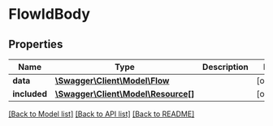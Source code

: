 # FlowIdBody

## Properties
Name | Type | Description | Notes
------------ | ------------- | ------------- | -------------
**data** | [**\Swagger\Client\Model\Flow**](Flow.md) |  | [optional] 
**included** | [**\Swagger\Client\Model\Resource[]**](Resource.md) |  | [optional] 

[[Back to Model list]](../../README.md#documentation-for-models) [[Back to API list]](../../README.md#documentation-for-api-endpoints) [[Back to README]](../../README.md)

